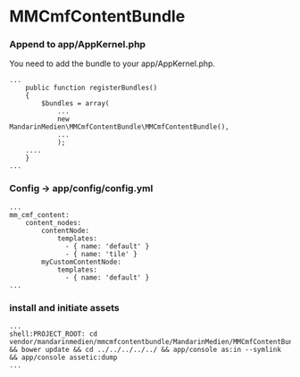 # MMCmfContentBundle

### Append to app/AppKernel.php
You need to add the bundle to your app/AppKernel.php.

```
...
    public function registerBundles()
    {
        $bundles = array(
            ...
            new MandarinMedien\MMCmfContentBundle\MMCmfContentBundle(),
            ...
            );
    ....
    }
...
```


### Config -> app/config/config.yml
```
...
mm_cmf_content:
    content_nodes:
        contentNode:
            templates:
              - { name: 'default' }
              - { name: 'tile' }
        myCustomContentNode:
            templates:
              - { name: 'default' }
...
```

### install and initiate assets

```
...
shell:PROJECT_ROOT: cd  vendor/mandarinmedien/mmcmfcontentbundle/MandarinMedien/MMCmfContentBundle && bower update && cd ../../../../../ && app/console as:in --symlink && app/console assetic:dump
...
```